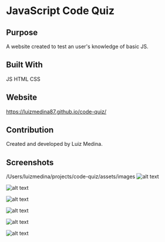 # JavaScript Code Quiz

## Purpose
A website created to test an user's knowledge of basic JS.

## Built With
JS
HTML
CSS

## Website
https://luizmedina87.github.io/code-quiz/

## Contribution
Created and developed by Luiz Medina.

## Screenshots
/Users/luizmedina/projects/code-quiz/assets/images
![alt text](https://github.com/luizmedina87/code-quiz/assets/images/ss1.png)

![alt text](https://github.com/luizmedina87/code-quiz/assets/images/ss2.png)

![alt text](https://github.com/luizmedina87/code-quiz/assets/images/ss3.png)

![alt text](https://github.com/luizmedina87/code-quiz/assets/images/ss4.png)

![alt text](https://github.com/luizmedina87/code-quiz/assets/images/ss5.png)

![alt text](https://github.com/luizmedina87/code-quiz/assets/images/ss6.png)
